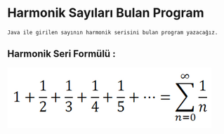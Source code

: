 # Harmonik Sayıları Bulan Program

    Java ile girilen sayının harmonik serisini bulan program yazacağız.

## Harmonik Seri Formülü :


![imagine](img.png)
